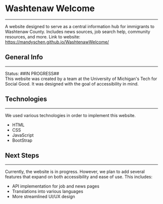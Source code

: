 # Washtenaw Welcome
***
A website designed to serve as a central information hub for immigrants to Washtenaw County. Includes news sources, job search help, community resources, and more.
Link to website: https://mandyschen.github.io/WashtenawWelcome/

## General Info
***
Status: ##IN PROGRESS##  
This website was created by a team at the University of Michigan's Tech for Social Good. It was designed with the goal of accessibility in mind. 

## Technologies
***
We used various technologies in order to implement this website.
* HTML
* CSS
* JavaScript
* BootStrap

## Next Steps
***
Currently, the website is in progress. However, we plan to add several features that expand on both accessibility and ease of use. This includes:
* API implementation for job and news pages
* Translations into various languages
* More streamlined UI/UX design
